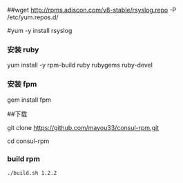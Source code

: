  
##wget http://rpms.adiscon.com/v8-stable/rsyslog.repo -P /etc/yum.repos.d/ 



#yum -y install rsyslog 


### 安装 ruby

yum install -y rpm-build ruby rubygems ruby-devel


### 安装 fpm

gem install fpm
 

##下载



git clone https://github.com/mayou33/consul-rpm.git

cd consul-rpm

### build rpm

``` sh
./build.sh 1.2.2
```
